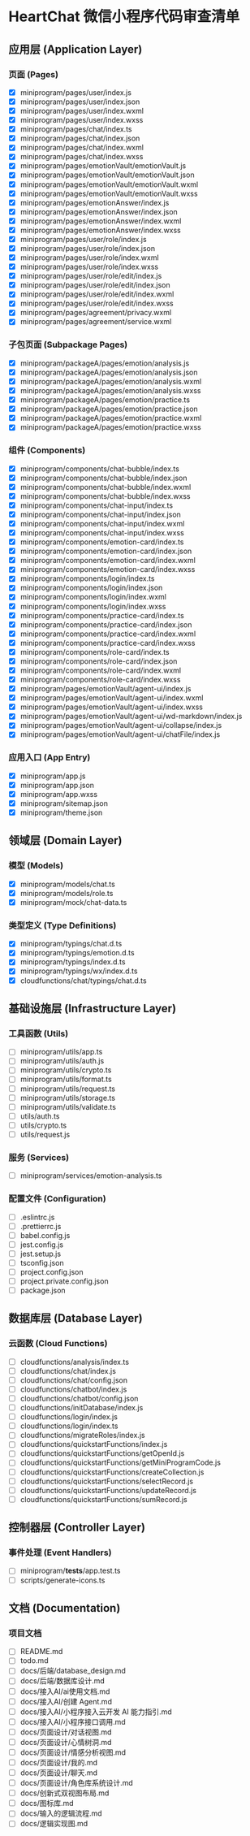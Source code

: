 # HeartChat 微信小程序代码审查清单

## 应用层 (Application Layer)

### 页面 (Pages)
- [x] miniprogram/pages/user/index.js
- [x] miniprogram/pages/user/index.json
- [x] miniprogram/pages/user/index.wxml
- [x] miniprogram/pages/user/index.wxss
- [x] miniprogram/pages/chat/index.ts
- [x] miniprogram/pages/chat/index.json
- [x] miniprogram/pages/chat/index.wxml
- [x] miniprogram/pages/chat/index.wxss
- [x] miniprogram/pages/emotionVault/emotionVault.js
- [x] miniprogram/pages/emotionVault/emotionVault.json
- [x] miniprogram/pages/emotionVault/emotionVault.wxml
- [x] miniprogram/pages/emotionVault/emotionVault.wxss
- [x] miniprogram/pages/emotionAnswer/index.js
- [x] miniprogram/pages/emotionAnswer/index.json
- [x] miniprogram/pages/emotionAnswer/index.wxml
- [x] miniprogram/pages/emotionAnswer/index.wxss
- [x] miniprogram/pages/user/role/index.js
- [x] miniprogram/pages/user/role/index.json
- [x] miniprogram/pages/user/role/index.wxml
- [x] miniprogram/pages/user/role/index.wxss
- [x] miniprogram/pages/user/role/edit/index.js
- [x] miniprogram/pages/user/role/edit/index.json
- [x] miniprogram/pages/user/role/edit/index.wxml
- [x] miniprogram/pages/user/role/edit/index.wxss
- [x] miniprogram/pages/agreement/privacy.wxml
- [x] miniprogram/pages/agreement/service.wxml

### 子包页面 (Subpackage Pages)
- [x] miniprogram/packageA/pages/emotion/analysis.js
- [x] miniprogram/packageA/pages/emotion/analysis.json
- [x] miniprogram/packageA/pages/emotion/analysis.wxml
- [x] miniprogram/packageA/pages/emotion/analysis.wxss
- [x] miniprogram/packageA/pages/emotion/practice.ts
- [x] miniprogram/packageA/pages/emotion/practice.json
- [x] miniprogram/packageA/pages/emotion/practice.wxml
- [x] miniprogram/packageA/pages/emotion/practice.wxss

### 组件 (Components)
- [x] miniprogram/components/chat-bubble/index.ts
- [x] miniprogram/components/chat-bubble/index.json
- [x] miniprogram/components/chat-bubble/index.wxml
- [x] miniprogram/components/chat-bubble/index.wxss
- [x] miniprogram/components/chat-input/index.ts
- [x] miniprogram/components/chat-input/index.json
- [x] miniprogram/components/chat-input/index.wxml
- [x] miniprogram/components/chat-input/index.wxss
- [x] miniprogram/components/emotion-card/index.ts
- [x] miniprogram/components/emotion-card/index.json
- [x] miniprogram/components/emotion-card/index.wxml
- [x] miniprogram/components/emotion-card/index.wxss
- [x] miniprogram/components/login/index.ts
- [x] miniprogram/components/login/index.json
- [x] miniprogram/components/login/index.wxml
- [x] miniprogram/components/login/index.wxss
- [x] miniprogram/components/practice-card/index.ts
- [x] miniprogram/components/practice-card/index.json
- [x] miniprogram/components/practice-card/index.wxml
- [x] miniprogram/components/practice-card/index.wxss
- [x] miniprogram/components/role-card/index.ts
- [x] miniprogram/components/role-card/index.json
- [x] miniprogram/components/role-card/index.wxml
- [x] miniprogram/components/role-card/index.wxss
- [x] miniprogram/pages/emotionVault/agent-ui/index.js
- [x] miniprogram/pages/emotionVault/agent-ui/index.wxml
- [x] miniprogram/pages/emotionVault/agent-ui/index.wxss
- [x] miniprogram/pages/emotionVault/agent-ui/wd-markdown/index.js
- [x] miniprogram/pages/emotionVault/agent-ui/collapse/index.js
- [x] miniprogram/pages/emotionVault/agent-ui/chatFile/index.js

### 应用入口 (App Entry)
- [x] miniprogram/app.js
- [x] miniprogram/app.json
- [x] miniprogram/app.wxss
- [x] miniprogram/sitemap.json
- [x] miniprogram/theme.json

## 领域层 (Domain Layer)

### 模型 (Models)
- [x] miniprogram/models/chat.ts
- [x] miniprogram/models/role.ts
- [x] miniprogram/mock/chat-data.ts

### 类型定义 (Type Definitions)
- [x] miniprogram/typings/chat.d.ts
- [x] miniprogram/typings/emotion.d.ts
- [x] miniprogram/typings/index.d.ts
- [x] miniprogram/typings/wx/index.d.ts
- [x] cloudfunctions/chat/typings/chat.d.ts

## 基础设施层 (Infrastructure Layer)

### 工具函数 (Utils)
- [ ] miniprogram/utils/app.ts
- [ ] miniprogram/utils/auth.js
- [ ] miniprogram/utils/crypto.ts
- [ ] miniprogram/utils/format.ts
- [ ] miniprogram/utils/request.ts
- [ ] miniprogram/utils/storage.ts
- [ ] miniprogram/utils/validate.ts
- [ ] utils/auth.ts
- [ ] utils/crypto.ts
- [ ] utils/request.js

### 服务 (Services)
- [ ] miniprogram/services/emotion-analysis.ts

### 配置文件 (Configuration)
- [ ] .eslintrc.js
- [ ] .prettierrc.js
- [ ] babel.config.js
- [ ] jest.config.js
- [ ] jest.setup.js
- [ ] tsconfig.json
- [ ] project.config.json
- [ ] project.private.config.json
- [ ] package.json

## 数据库层 (Database Layer)

### 云函数 (Cloud Functions)
- [ ] cloudfunctions/analysis/index.ts
- [ ] cloudfunctions/chat/index.js
- [ ] cloudfunctions/chat/config.json
- [ ] cloudfunctions/chatbot/index.js
- [ ] cloudfunctions/chatbot/config.json
- [ ] cloudfunctions/initDatabase/index.js
- [ ] cloudfunctions/login/index.js
- [ ] cloudfunctions/login/index.ts
- [ ] cloudfunctions/migrateRoles/index.js
- [ ] cloudfunctions/quickstartFunctions/index.js
- [ ] cloudfunctions/quickstartFunctions/getOpenId.js
- [ ] cloudfunctions/quickstartFunctions/getMiniProgramCode.js
- [ ] cloudfunctions/quickstartFunctions/createCollection.js
- [ ] cloudfunctions/quickstartFunctions/selectRecord.js
- [ ] cloudfunctions/quickstartFunctions/updateRecord.js
- [ ] cloudfunctions/quickstartFunctions/sumRecord.js

## 控制器层 (Controller Layer)

### 事件处理 (Event Handlers)
- [ ] miniprogram/__tests__/app.test.ts
- [ ] scripts/generate-icons.ts

## 文档 (Documentation)

### 项目文档
- [ ] README.md
- [ ] todo.md
- [ ] docs/后端/database_design.md
- [ ] docs/后端/数据库设计.md
- [ ] docs/接入AI/ai使用文档.md
- [ ] docs/接入AI/创建 Agent.md
- [ ] docs/接入AI/小程序接入云开发 AI 能力指引.md
- [ ] docs/接入AI/小程序接口调用.md
- [ ] docs/页面设计/对话视图.md
- [ ] docs/页面设计/心情树洞.md
- [ ] docs/页面设计/情感分析视图.md
- [ ] docs/页面设计/我的.md
- [ ] docs/页面设计/聊天.md
- [ ] docs/页面设计/角色库系统设计.md
- [ ] docs/创新式双视图布局.md
- [ ] docs/图标库.md
- [ ] docs/输入的逻辑流程.md
- [ ] docs/逻辑实现图.md
